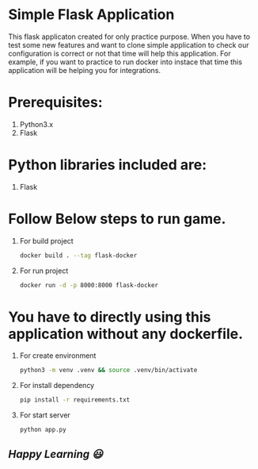 # Simple Flask Application

This flask applicaton created for only practice purpose. When you have to test
some new features and want to clone simple application to check our configuration is 
correct or not that time will help this application.
For example, if you want to practice to run docker into instace that time this application will be helping you for integrations.

# Prerequisites:
 1. Python3.x
 2. Flask

# Python libraries included are:

 1. Flask


# Follow Below steps to run game.
 1. For build project
    ```bash
    docker build . --tag flask-docker
    ```
 2. For run project
    ```bash
    docker run -d -p 8000:8000 flask-docker
    ```

# You have to directly using this application without any dockerfile.
 1. For create environment
    ```bash
    python3 -m venv .venv && source .venv/bin/activate
    ```
 2. For install dependency
    ```bash
    pip install -r requirements.txt
    ```
 3. For start server
    ```bash
    python app.py
    ```

## *Happy Learning 😃*
